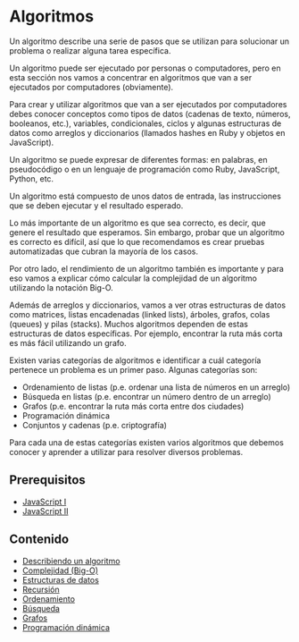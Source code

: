 # Algoritmos

Un algoritmo describe una serie de pasos que se utilizan para solucionar un problema o realizar alguna tarea específica.

Un algoritmo puede ser ejecutado por personas o computadores, pero en esta sección nos vamos a concentrar en algoritmos que van a ser ejecutados por computadores (obviamente).

Para crear y utilizar algoritmos que van a ser ejecutados por computadores debes conocer conceptos como tipos de datos (cadenas de texto, números, booleanos, etc.), variables, condicionales, ciclos y algunas estructuras de datos como arreglos y diccionarios (llamados hashes en Ruby y objetos en JavaScript).

Un algoritmo se puede expresar de diferentes formas: en palabras, en pseudocódigo o en un lenguaje de programación como Ruby, JavaScript, Python, etc.

Un algoritmo está compuesto de unos datos de entrada, las instrucciones que se deben ejecutar y el resultado esperado.

Lo más importante de un algoritmo es que sea correcto, es decir, que genere el resultado que esperamos. Sin embargo, probar que un algoritmo es correcto es difícil, así que lo que recomendamos es crear pruebas automatizadas que cubran la mayoría de los casos.

Por otro lado, el rendimiento de un algoritmo también es importante y para eso vamos a explicar cómo calcular la complejidad de un algoritmo utilizando la notación Big-O.

Además de arreglos y diccionarios, vamos a ver otras estructuras de datos como matrices, listas encadenadas (linked lists), árboles, grafos, colas (queues) y pilas (stacks). Muchos algoritmos dependen de estas estructuras de datos específicas. Por ejemplo, encontrar la ruta más corta es más fácil utilizando un grafo.

Existen varias categorías de algoritmos e identificar a cuál categoría pertenece un problema es un primer paso. Algunas categorías son:

* Ordenamiento de listas (p.e. ordenar una lista de números en un arreglo)
* Búsqueda en listas (p.e. encontrar un número dentro de un arreglo)
* Grafos (p.e. encontrar la ruta más corta entre dos ciudades)
* Programación dinámica
* Conjuntos y cadenas (p.e. criptografía)

Para cada una de estas categorías existen varios algoritmos que debemos conocer y aprender a utilizar para resolver diversos problemas.

## Prerequisitos

* [JavaScript I](../javascript-i/)
* [JavaScript II](../javascript-ii/)

## Contenido

* [Describiendo un algoritmo](describiendo-algoritmos.md)
* [Complejidad (Big-O)](complejidad.md)
* [Estructuras de datos](estructuras-de-datos.md)
* [Recursión](recursion.md)
* [Ordenamiento](ordenamiento.md)
* [Búsqueda](busqueda.md)
* [Grafos](grafos.md)
* [Programación dinámica](programacion-dinamica.md)

